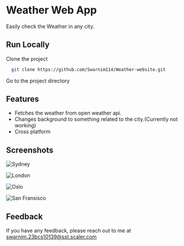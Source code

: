 
# Weather Web App

Easily check the Weather in any city.





## Run Locally


Clone the project

```bash
  git clone https://github.com/Swarnim114/Weather-website.git
```

Go to the project directory







## Features

- Fetches the weather from open weather api.
- Changes background to something related to the city.(Currently not working)
- Cross platform



## Screenshots

![Sydney](https://github.com/Swarnim114/Weather-website/blob/2a1f1600619300228628b9790a515bdd5c2a9cd1/assets/Screenshot%20from%202024-02-06%2018-47-57.png?raw=true "Sydney")

![London](https://github.com/Swarnim114/Weather-website/blob/2a1f1600619300228628b9790a515bdd5c2a9cd1/assets/Screenshot%20from%202024-02-06%2018-48-14.png?raw=true "Optional Title")

![Oslo](https://github.com/Swarnim114/Weather-website/blob/4045ec9e44487b285fa82da5b5ca5bcd582cb130/assets/Screenshot%20from%202024-02-06%2019-18-21.png?raw=true "Optional Title")

![San Fransisco](https://github.com/Swarnim114/Weather-website/blob/2a1f1600619300228628b9790a515bdd5c2a9cd1/assets/Screenshot%20from%202024-02-06%2018-51-07.png?raw=true "Optional Title")


## Feedback

If you have any feedback, please reach out to me at swarnim.23bcs10139@sst.scaler.com


